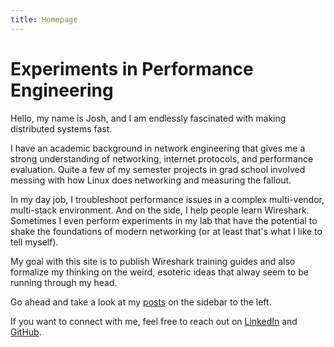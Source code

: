 ```yaml
---
title: Homepage
---
```


# Experiments in Performance Engineering

Hello, my name is Josh, and I am endlessly fascinated with making distributed systems fast. 

I have an academic background in network engineering that gives me a strong understanding of networking, internet protocols, and performance evaluation. Quite a few of my semester projects in grad school involved messing with how Linux does networking and measuring the fallout.

In my day job, I troubleshoot performance issues in a complex multi-vendor, multi-stack environment. And on the side, I help people learn Wireshark. Sometimes I even perform experiments in my lab that have the potential to shake the foundations of modern networking (or at least that's what I like to tell myself).

My goal with this site is to publish Wireshark training guides and also formalize my thinking on the weird, esoteric ideas that alway seem to be running through my head.

Go ahead and take a look at my [posts](/articles/) on the sidebar to the left.

If you want to connect with me, feel free to reach out on [LinkedIn](https://www.linkedin.com/in/je-clark/) and [GitHub](https://github.com/je-clark).